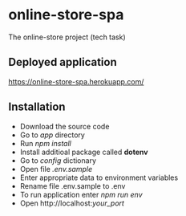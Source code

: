 # online-store-spa
The online-store project (tech task)

## Deployed application

https://online-store-spa.herokuapp.com/

## Installation

  - Download the source code
  - Go to *app* directory
  - Run *npm install*
  - Install additioal package called **dotenv**
  - Go to *config* dictionary
  - Open file *.env.sample*
  - Enter appropriate data to environment variables
  - Rename file .env.sample to .env
  - To run application enter *npm run env*
  - Open http://localhost:*your_port*
